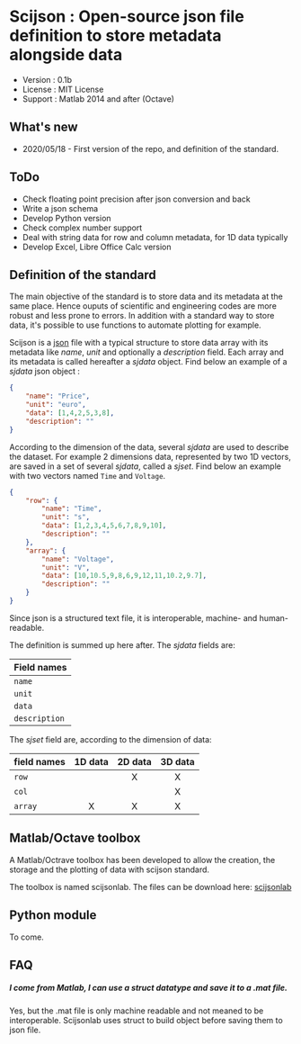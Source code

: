 # Scijson : Open-source json file definition to store metadata alongside data

* Version : 0.1b
* License : MIT License
* Support : Matlab 2014 and after (Octave)


## What's new

* 2020/05/18 - First version of the repo, and definition of the standard.


## ToDo

* Check floating point precision after json conversion and back
* Write a json schema
* Develop Python version
* Check complex number support
* Deal with string data for row and column metadata, for 1D data typically
* Develop Excel, Libre Office Calc version

## Definition of the standard

The main objective of the standard is to store data and its metadata at the same
 place. Hence ouputs of scientific and engineering codes are more robust and 
 less prone to errors. In addition with a standard way to store data, it's 
 possible to use functions to automate plotting for example.

Scijson is a [json] file with a typical structure to store data array with its 
metadata like *name*, *unit* and optionally a *description* field. Each array 
and its metadata is called hereafter a *sjdata* object. Find below an example of
 a *sjdata* json object :

```json
{
    "name": "Price",
    "unit": "euro",
    "data": [1,4,2,5,3,8],
    "description": ""
}
```

According to the dimension of the data, several *sjdata* are used to describe 
the dataset. For example 2 dimensions data, represented by two 1D vectors, are 
saved in a set of several *sjdata*, called a *sjset*. Find below an example with
 two vectors named `Time` and `Voltage`.

```json
{
	"row": {
		"name": "Time",
		"unit": "s",
		"data": [1,2,3,4,5,6,7,8,9,10],
		"description": ""
	},
	"array": {
		"name": "Voltage",
		"unit": "V",
		"data": [10,10.5,9,8,6,9,12,11,10.2,9.7],
		"description": ""
	}
}
```

Since json is a structured text file, it is interoperable, machine- and 
human-readable.

[json]: https://www.json.org/json-en.html

The definition is summed up here after. The *sjdata* fields are:    

| Field names |
|-------------|
| `name`      |
| `unit`      |
| `data`      |
|`description`|

The *sjset* field are, according to the dimension of data:

| field names | 1D data | 2D data | 3D data |
|-------------|:-------:|:-------:|:-------:|
| `row`       |         | X       |   X     |
| `col`       |         |         |   X     |
| `array`     |  X      |  X      |   X     |



## Matlab/Octave toolbox

A Matlab/Octrave toolbox has been developed to allow the creation, the storage 
and the plotting of data with scijson standard.

The toolbox is named scijsonlab. The files can be download here: 
[scijsonlab](./scijson_matlab/)

## Python module

To come.


## FAQ

##### I come from Matlab, I can use a struct datatype and save it to a .mat file.

Yes, but the .mat file is only machine readable and not meaned to be 
interoperable. Scijsonlab uses struct to build object before saving them to
json file.